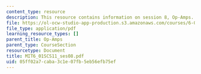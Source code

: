 ```yaml
---
content_type: resource
description: This resource contains information on session 8, Op-Amps.
file: https://ol-ocw-studio-app-production.s3.amazonaws.com/courses/6-01sc-introduction-to-electrical-engineering-and-computer-science-i-spring-2011/05ff02a7caba3c1e07fb5eb56efb75ef_MIT6_01SCS11_ses08.pdf
file_type: application/pdf
learning_resource_types: []
parent_title: Op-Amps
parent_type: CourseSection
resourcetype: Document
title: MIT6_01SCS11_ses08.pdf
uid: 05ff02a7-caba-3c1e-07fb-5eb56efb75ef
---
```

